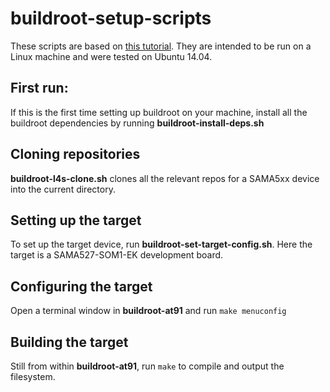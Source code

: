 # buildroot-setup-scripts
These scripts are based on [this tutorial](https://www.at91.com/linux4sam/bin/view/Linux4SAM/BuildRootBuild#Build_the_rootfs_image). They are intended to be run on a Linux machine and were tested on Ubuntu 14.04.
## First run:
If this is the first time setting up buildroot on your machine, install all the buildroot dependencies by running **buildroot-install-deps.sh**
## Cloning repositories 
**buildroot-l4s-clone.sh** clones all the relevant repos for a SAMA5xx device into the current directory.
## Setting up the target
To set up the target device, run **buildroot-set-target-config.sh**. Here the target is a SAMA527-SOM1-EK development board.
## Configuring the target
Open a terminal window in **buildroot-at91** and run `make menuconfig`
## Building the target
Still from within **buildroot-at91**, run `make` to compile and output the filesystem.
